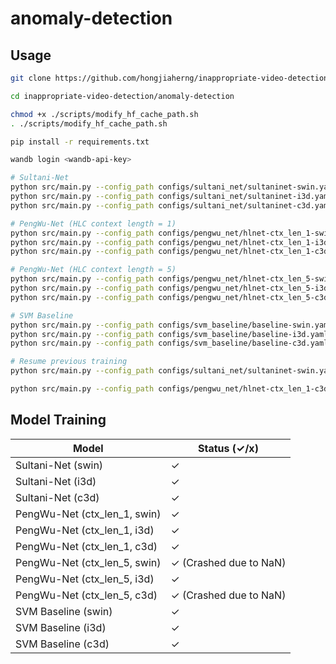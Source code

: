 # anomaly-detection

## Usage

```bash
git clone https://github.com/hongjiaherng/inappropriate-video-detection.git

cd inappropriate-video-detection/anomaly-detection

chmod +x ./scripts/modify_hf_cache_path.sh
. ./scripts/modify_hf_cache_path.sh

pip install -r requirements.txt

wandb login <wandb-api-key>

# Sultani-Net
python src/main.py --config_path configs/sultani_net/sultaninet-swin.yaml sultani_net
python src/main.py --config_path configs/sultani_net/sultaninet-i3d.yaml sultani_net
python src/main.py --config_path configs/sultani_net/sultaninet-c3d.yaml sultani_net

# PengWu-Net (HLC context length = 1)
python src/main.py --config_path configs/pengwu_net/hlnet-ctx_len_1-swin.yaml pengwu_net
python src/main.py --config_path configs/pengwu_net/hlnet-ctx_len_1-i3d.yaml pengwu_net
python src/main.py --config_path configs/pengwu_net/hlnet-ctx_len_1-c3d.yaml pengwu_net

# PengWu-Net (HLC context length = 5)
python src/main.py --config_path configs/pengwu_net/hlnet-ctx_len_5-swin.yaml pengwu_net
python src/main.py --config_path configs/pengwu_net/hlnet-ctx_len_5-i3d.yaml pengwu_net
python src/main.py --config_path configs/pengwu_net/hlnet-ctx_len_5-c3d.yaml pengwu_net

# SVM Baseline
python src/main.py --config_path configs/svm_baseline/baseline-swin.yaml svm_baseline
python src/main.py --config_path configs/svm_baseline/baseline-i3d.yaml svm_baseline
python src/main.py --config_path configs/svm_baseline/baseline-c3d.yaml svm_baseline

# Resume previous training
python src/main.py --config_path configs/sultani_net/sultaninet-swin.yaml sultani_net --resume_run_id <wandb-run-id> --resume_ckpt_type last

python src/main.py --config_path configs/pengwu_net/hlnet-ctx_len_1-c3d.yaml pengwu_net --resume_run_id 9dr5aoit --resume_ckpt_type last
```

## Model Training

| Model                        | Status (✓/x)           |
| ---------------------------- | ---------------------- |
| Sultani-Net (swin)           | ✓                      |
| Sultani-Net (i3d)            | ✓                      |
| Sultani-Net (c3d)            | ✓                      |
| PengWu-Net (ctx_len_1, swin) | ✓                      |
| PengWu-Net (ctx_len_1, i3d)  | ✓                      |
| PengWu-Net (ctx_len_1, c3d)  | ✓                      |
| PengWu-Net (ctx_len_5, swin) | ✓ (Crashed due to NaN) |
| PengWu-Net (ctx_len_5, i3d)  | ✓                      |
| PengWu-Net (ctx_len_5, c3d)  | ✓ (Crashed due to NaN) |
| SVM Baseline (swin)          | ✓                      |
| SVM Baseline (i3d)           | ✓                      |
| SVM Baseline (c3d)           | ✓                      |
